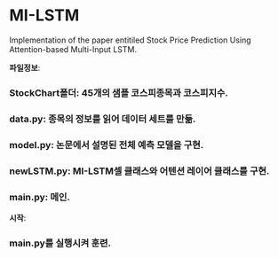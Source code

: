 # MI-LSTM

Implementation of the paper entitiled Stock Price Prediction Using Attention-based Multi-Input LSTM.


**파일정보**:  
 ### StockChart폴더: 45개의 샘플 코스피종목과 코스피지수.  
 ### data.py: 종목의 정보를 읽어 데이터 세트를 만듦.  
 ### model.py: 논문에서 설명된 전체 예측 모델을 구현.  
 ### newLSTM.py: MI-LSTM셀 클래스와 어텐션 레이어 클래스를 구현.  
 ### main.py: 메인.  
  
**시작**:  
 ### main.py를 실행시켜 훈련.
